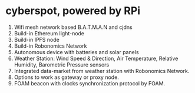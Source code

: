 # cyberspot, powered by RPi

1. Wifi mesh network based B.A.T.M.A.N and cjdns
2. Build-in Ethereum light-node
3. Build-in IPFS node
4. Build-in Robonomics Network
5. Autonomous device with batteries and solar panels
6. Weather Station: Wind Speed & Direction, Air Temperature, Relative Humidity, Barometric Pressure sensors
7. Integrated data-market from weather station with Robonomics Network.
8. Options to work as gateway or proxy node.
9. FOAM beacon with clocks synchronization protocol by FOAM.